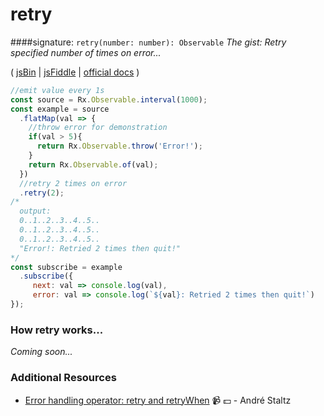 # retry
####signature: `retry(number: number): Observable`
*The gist: Retry specified number of times on error...*

( [jsBin](http://jsbin.com/yovacuxuqa/1/edit?js,console) | [jsFiddle](https://jsfiddle.net/qg6qfqLz/11/) | [ official docs](http://reactivex.io/rxjs/class/es6/Observable.js~Observable.html#instance-method-retry) )

```js
//emit value every 1s
const source = Rx.Observable.interval(1000);
const example = source
  .flatMap(val => {
    //throw error for demonstration
    if(val > 5){
      return Rx.Observable.throw('Error!');
    }
    return Rx.Observable.of(val);
  })
  //retry 2 times on error
  .retry(2);
/*
  output: 
  0..1..2..3..4..5..
  0..1..2..3..4..5..
  0..1..2..3..4..5..
  "Error!: Retried 2 times then quit!"
*/
const subscribe = example
  .subscribe({
     next: val => console.log(val),
     error: val => console.log(`${val}: Retried 2 times then quit!`)
});
```

### How retry works...
*Coming soon...*


### Additional Resources
* [Error handling operator: retry and retryWhen](https://egghead.io/lessons/rxjs-error-handling-operator-retry-and-retrywhen?course=rxjs-beyond-the-basics-operators-in-depth) :video_camera: :dollar: - André Staltz
